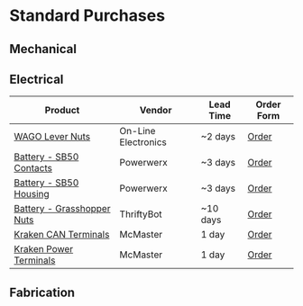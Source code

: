 # Standard Purchases

## Mechanical

## Electrical

| Product                                                                                                | Vendor              | Lead Time | Order Form                                                                                                                                                                                                                                                                                                                                                                                                                                                                                        |
| ------------------------------------------------------------------------------------------------------ | ------------------- | --------- | ------------------------------------------------------------------------------------------------------------------------------------------------------------------------------------------------------------------------------------------------------------------------------------------------------------------------------------------------------------------------------------------------------------------------------------------------------------------------------------------------- |
| [WAGO Lever Nuts](https://www.onlineelec.com/parts/wago/push-wire-connector/series-221/wago-221-2401/) | On-Line Electronics | ~2 days   | [Order](https://docs.google.com/forms/d/e/1FAIpQLSeC-gIXiTM8l3J99KsdrCILmNB9bCiF9nFZqk21NYEu12xo-w/viewform?usp=pp_url&entry.1811527516=https://www.onlineelec.com/parts/wago/push-wire-connector/series-221/wago-221-2401/&entry.2022993999=WAGO+221-2401+Inline+splicing+connector+with+lever&entry.1133623002=200&entry.1093721913=0.35&entry.835862062=$+Normal+Delivery+(5-10+days)&entry.177808839=Electrical&entry.1273081393=Restock)                                                     |
| [Battery - SB50 Contacts](https://powerwerx.com/anderson-pp75-sb50-loose-piece-contact)                | Powerwerx           | ~3 days   | [Order](https://docs.google.com/forms/d/e/1FAIpQLSeC-gIXiTM8l3J99KsdrCILmNB9bCiF9nFZqk21NYEu12xo-w/viewform?usp=pp_url&entry.1811527516=https://powerwerx.com/anderson-pp75-sb50-loose-piece-contact&entry.2022993999=SB50/PP75+SB+Series+Powerpole+Loose+Piece+Contact&entry.663840236=__other_option__&entry.663840236.other_option_response=5900-BK&entry.1133623002=100&entry.1093721913=0.93&entry.835862062=Now&entry.177808839=Electrical&entry.1273081393=Restock)                        |
| [Battery - SB50 Housing](https://powerwerx.com/anderson-sb50-loose-piece-housing)                      | Powerwerx           | ~3 days   | [Order](https://docs.google.com/forms/d/e/1FAIpQLSeC-gIXiTM8l3J99KsdrCILmNB9bCiF9nFZqk21NYEu12xo-w/viewform?usp=pp_url&entry.1811527516=https://powerwerx.com/anderson-sb50-loose-piece-housing&entry.2022993999=SB50+SB+Series+Loose+Piece+Colored+Housing&entry.663840236=__other_option__&entry.663840236.other_option_response=99G1-BK&entry.1133623002=10&entry.1093721913=2.64&entry.835862062=Now&entry.177808839=Electrical&entry.1273081393=Restock)                                     |
| [Battery - Grasshopper Nuts](https://www.thethriftybot.com/products/grasshopper-nut)                   | ThriftyBot          | ~10 days  | [Order](https://docs.google.com/forms/d/e/1FAIpQLSeC-gIXiTM8l3J99KsdrCILmNB9bCiF9nFZqk21NYEu12xo-w/viewform?usp=pp_url&entry.1811527516=https://www.thethriftybot.com/products/grasshopper-nut?_pos%3D1%26_psq%3Dgras%26_ss%3De%26_v%3D1.0&entry.2022993999=Grasshopper+Nut+for+Battery+Terminals&entry.663840236=__other_option__&entry.663840236.other_option_response=TTB-0071&entry.1133623002=10&entry.1093721913=8&entry.835862062=Now&entry.177808839=Electrical&entry.1273081393=Restock) |
| [Kraken CAN Terminals](https://www.mcmaster.com/7113K142/)                                             | McMaster            | 1 day     | [Order](https://docs.google.com/forms/d/e/1FAIpQLSeC-gIXiTM8l3J99KsdrCILmNB9bCiF9nFZqk21NYEu12xo-w/viewform?usp=pp_url&entry.1811527516=https://www.mcmaster.com/7113K142/&entry.2022993999=Kraken+CAN+Ring+Terminals&entry.663840236=__other_option__&entry.663840236.other_option_response=7113K142&entry.1133623002=1&entry.1093721913=15&entry.835862062=Now&entry.177808839=Electrical&entry.1273081393=$14.14+per+pack+of+100)                                                              |
| [Kraken Power Terminals](https://www.mcmaster.com/7113K141/)                                           | McMaster            | 1 day     | [Order](https://docs.google.com/forms/d/e/1FAIpQLSeC-gIXiTM8l3J99KsdrCILmNB9bCiF9nFZqk21NYEu12xo-w/viewform?usp=pp_url&entry.1811527516=https://www.mcmaster.com/7113K141/&entry.2022993999=Kraken+Power+Ring+Terminals&entry.663840236=__other_option__&entry.663840236.other_option_response=7113K141&entry.1133623002=1&entry.1093721913=17&entry.835862062=Now&entry.177808839=Electrical&entry.1273081393=$16.26+per+pack+of+50)                                                              |

## Fabrication
